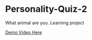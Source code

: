# Personality-Quiz-2
What animal are you. Learning project

[Demo Video Here](https://youtu.be/NFD2HxgK3i4)
